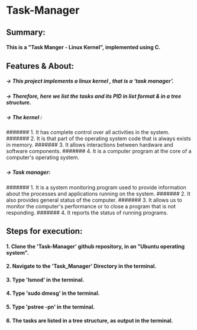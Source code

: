 # Task-Manager
###
###
###

## Summary:
#### This is a "Task Manger - Linux Kernel", implemented using C.
###
###

## Features & About:

  ##### -> 	This project implements a linux kernel , that is a ‘task manager’.
  ##### -> 	Therefore, here we list the tasks and its PID  in list format & in a tree structure.
  ###

  ##### -> 	The kernel :
 #######  1.	It has complete control over all activities in the system. 
 #######  2.	It is that part of the operating system code that is always exists in memory. 
 #######  3.	It allows interactions between hardware and software components.
 #######  4.	It is a computer program at the core of a computer's operating system. 
 ###

  ##### -> 	Task manager:
  ####### 1.	It is a system monitoring program used to provide information about the processes and applications running on the system.
  ####### 2.	It also provides general status of the computer. 
  ####### 3.	It allows us to monitor the computer's performance or to close a program that is not responding.
  ####### 4.	It reports the status of running programs.

 ###
 ###
 
## Steps for execution:

  #### 1. Clone the 'Task-Manager' github repository, in an "Ubuntu operating system".
  #### 2. Navigate to the 'Task_Manager' Directory in the terminal.
  #### 3. Type 'lsmod' in the terminal.
  #### 4. Type 'sudo dmesg' in the terminal.
  #### 5. Type 'pstree -pn' in the terminal.
  #### 6. The tasks are listed in a tree structure, as output in the terminal.
  ###
  #### 
  ###
  ###
  
  #
